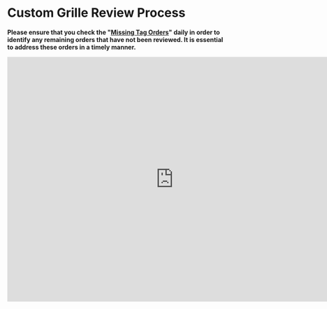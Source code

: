 # Custom Grille Review Process

**Please ensure that you check the "[Missing Tag Orders](https://docs.google.com/spreadsheets/d/1we-F-6i0Vch8DEKhzYNKKCP_bRx8EPp_VVGbgFXFa9I/edit?pli=1#gid=1145446807)" daily in order to identify any remaining orders that have not been reviewed. It is essential to address these orders in a timely manner.**
<iframe src="https://docs.google.com/presentation/d/e/2PACX-1vT9uAKGIXlWoTHIK4dm7KwGuowjkbhYFjK3T_njqvpiGMjHpaxWdE7YRLF851Ce7yMHrBvuJn_tOYVi/embed?start=false&loop=false" frameborder="0" width="760" height="560" allowfullscreen="true" mozallowfullscreen="true" webkitallowfullscreen="true"></iframe>